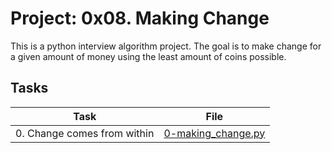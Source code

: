 # Project: 0x08. Making Change

This is a python interview algorithm project. The goal is to make change for a given amount of money using the least amount of coins possible.

## Tasks

| Task | File |
| ---- | ---- |
| 0. Change comes from within | [0-making_change.py](./0-making_change.py) |
